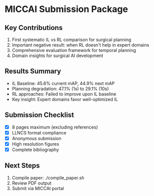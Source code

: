 
# MICCAI Submission Package

## Key Contributions
1. First systematic IL vs RL comparison for surgical planning
2. Important negative result: when RL doesn't help in expert domains  
3. Comprehensive evaluation framework for temporal planning
4. Domain insights for surgical AI development

## Results Summary
- IL Baseline: 45.6% current mAP, 44.9% next mAP
- Planning degradation: 47.1% (1s) to 29.1% (10s)
- RL approaches: Failed to improve upon IL baseline
- Key insight: Expert domains favor well-optimized IL

## Submission Checklist
- [x] 8 pages maximum (excluding references)
- [x] LLNCS format compliance
- [x] Anonymous submission
- [x] High resolution figures
- [x] Complete bibliography

## Next Steps
1. Compile paper: ./compile_paper.sh
2. Review PDF output
3. Submit via MICCAI portal
